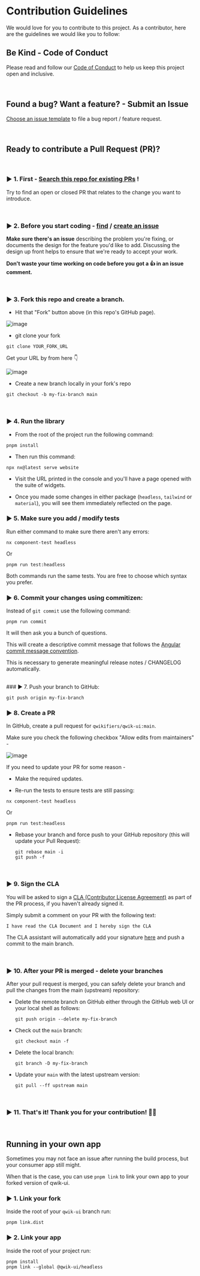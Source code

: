 # Contribution Guidelines

We would love for you to contribute to this project.
As a contributor, here are the guidelines we would like you to follow:

## Be Kind - Code of Conduct

Please read and follow our [Code of Conduct](CODE_OF_CONDUCT.md) to help us keep this project open and inclusive.

<br/>

## Found a bug? Want a feature? - Submit an Issue

[Choose an issue template](https://github.com/qwikifiers/qwik-ui/issues/new/choose) to file a bug report / feature request.

<br/>

## Ready to contribute a Pull Request (PR)?

<br/>

### ▶ 1. First - [Search this repo for existing PRs](https://github.com/qwikifiers/qwik-ui/pulls) !

Try to find an open or closed PR that relates to the change you want to introduce.

<br/>

### ▶ 2. **Before you start coding - [find](https://github.com/qwikifiers/qwik-ui/issues) / [create an issue](https://github.com/qwikifiers/qwik-ui/issues/new/choose)**

**Make sure there's an issue** describing the problem you're fixing, or documents the design for the feature you'd like to add.
Discussing the design up front helps to ensure that we're ready to accept your work.

**Don't waste your time working on code before you got a 👍 in an issue comment.**

<br/>

### ▶ 3. Fork this repo and create a branch.

- Hit that "Fork" button above (in this repo's GitHub page).

![image](https://user-images.githubusercontent.com/1430726/95460679-ec014400-097d-11eb-9a7a-93e0262d37d9.png)

- git clone your fork

```shell
git clone YOUR_FORK_URL
```

Get your URL by from here 👇

![image](https://user-images.githubusercontent.com/1430726/95461173-94afa380-097e-11eb-9568-dc986e050de6.png)

- Create a new branch locally in your fork's repo

```shell
git checkout -b my-fix-branch main
```

<br/>

### ▶ 4. Run the library

- From the root of the project run the following command:

```shell
pnpm install
```

- Then run this command:

```shell
npx nx@latest serve website
```

- Visit the URL printed in the console and you'll have a page opened with the suite of widgets.

- Once you made some changes in either package (`headless`, `tailwind` or `material`), you will see them immediately reflected on the page.

### ▶ 5. Make sure you add / modify tests

Run either command to make sure there aren't any errors:

```shell
nx component-test headless
```

Or

```shell
pnpm run test:headless
```

Both commands run the same tests. You are free to choose which syntax you prefer.
<br/>

### ▶ 6. Commit your changes using commitizen:

Instead of `git commit` use the following command:

```shell
pnpm run commit
```

It will then ask you a bunch of questions.

This will create a descriptive commit message that follows the
[Angular commit message convention](#commit-message-format).

This is necessary to generate meaningful release notes / CHANGELOG automatically.

<br/>
### ▶ 7. Push your branch to GitHub:

```shell
git push origin my-fix-branch
```

### ▶ 8. Create a PR

In GitHub, create a pull request for `qwikifiers/qwik-ui:main`.

Make sure you check the following checkbox "Allow edits from maintainers" -

![image](https://user-images.githubusercontent.com/1430726/95461503-fbcd5800-097e-11eb-9b55-321d1ff0e6bb.png)

If you need to update your PR for some reason -

- Make the required updates.

- Re-run the tests to ensure tests are still passing:

```shell
nx component-test headless
```

Or

```shell
pnpm run test:headless
```

- Rebase your branch and force push to your GitHub repository (this will update your Pull Request):

  ```shell
  git rebase main -i
  git push -f
  ```

<br/>

### ▶ 9. Sign the CLA

You will be asked to sign a [CLA (Contributor License Agreement)](/CLA.md) as part of the PR process, if you haven't already signed it.

Simply submit a comment on your PR with the following text:

```
I have read the CLA Document and I hereby sign the CLA
```

The CLA assistant will automatically add your signature [here](/cla-signs/v1/cla.json) and push a commit to the main branch.

<br/>

### ▶ 10. After your PR is merged - delete your branches

After your pull request is merged, you can safely delete your branch and pull the changes from the main (upstream) repository:

- Delete the remote branch on GitHub either through the GitHub web UI or your local shell as follows:

  ```shell
  git push origin --delete my-fix-branch
  ```

- Check out the `main` branch:

  ```shell
  git checkout main -f
  ```

- Delete the local branch:

  ```shell
  git branch -D my-fix-branch
  ```

- Update your `main` with the latest upstream version:

  ```shell
  git pull --ff upstream main
  ```

<br/>

### ▶ 11. That's it! Thank you for your contribution! 🙏💓

[commit-message-format]: https://docs.google.com/document/d/1QrDFcIiPjSLDn3EL15IJygNPiHORgU1_OOAqWjiDU5Y/edit#

<br/>

## Running in your own app

Sometimes you may not face an issue after running the build process, but your consumer app still might.

When that is the case, you can use `pnpm link` to link your own app to your forked version of qwik-ui.

### ▶ 1. Link your fork

Inside the root of your `qwik-ui` branch run:

```
pnpm link.dist
```

### ▶ 2. Link your app

Inside the root of your project run:

```
pnpm install
pnpm link --global @qwik-ui/headless
```
